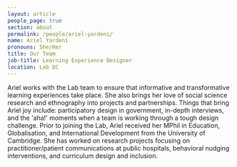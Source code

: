 ```yaml
---
layout: article
people_page: true
section: about
permalink: /people/ariel-yardeni/
name: Ariel Yardeni
pronouns: She/Her
title: Our Team
job-title: Learning Experience Designer
location: Lab DC
---
```


Ariel works with the Lab team to ensure that informative and transformative learning experiences take place. She also brings her love of social science research and ethnography into projects and partnerships. Things that bring Ariel joy include: participatory design in government, in-depth interviews, and the 'aha!' moments when a team is working through a tough design challenge. Prior to joining the Lab, Ariel received her MPhil in Education, Globalisation, and International Development from the University of Cambridge. She has worked on research projects focusing on practitioner/patient communications at public hospitals, behavioral nudging interventions, and curriculum design and inclusion.

